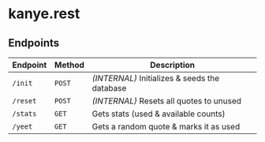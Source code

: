 # kanye.rest

## Endpoints

| Endpoint        | Method       | Description                 |
|-----------------|--------------|-----------------------------|
| `/init`         | `POST`       | *(INTERNAL)* Initializes & seeds the database |
| `/reset`        | `POST`       | *(INTERNAL)* Resets all quotes to unused      |
| `/stats`        | `GET`        | Gets stats (used & available counts)          |
| `/yeet`         | `GET`        | Gets a random quote & marks it as used        |
